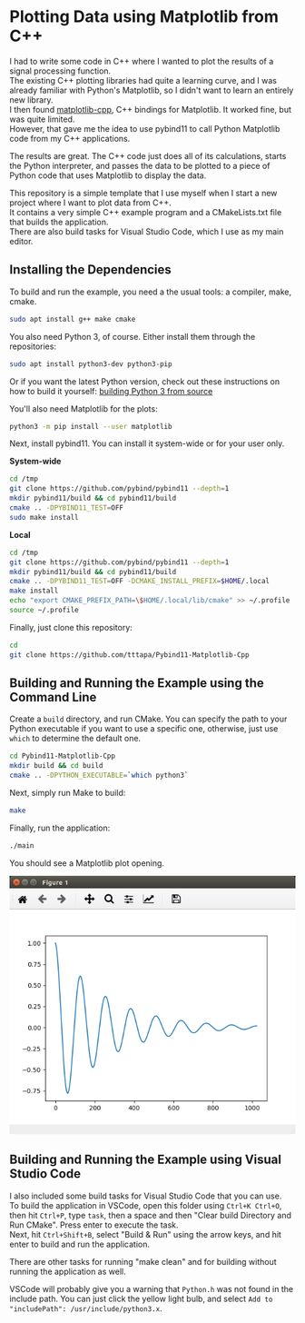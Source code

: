# Plotting Data using Matplotlib from C++

I had to write some code in C++ where I wanted to plot the results of a 
signal processing function.  
The existing C++ plotting libraries had quite a learning curve, and I was 
already familiar with Python's Matplotlib, so I didn't want to learn an entirely
new library.  
I then found [matplotlib-cpp](https://github.com/lava/matplotlib-cpp), C++ 
bindings for Matplotlib. It worked fine, but was quite limited.  
However, that gave me the idea to use pybind11 to call Python Matplotlib code
from my C++ applications.

The results are great. The C++ code just does all of its calculations, starts 
the Python interpreter, and passes the data to be plotted to a piece of Python
code that uses Matplotlib to display the data.

This repository is a simple template that I use myself when I start a new 
project where I want to plot data from C++.  
It contains a very simple C++ example program and a CMakeLists.txt file that 
builds the application.  
There are also build tasks for Visual Studio Code, which I use as my main 
editor.

## Installing the Dependencies

To build and run the example, you need a the usual tools: a compiler, make, 
cmake.

~~~sh
sudo apt install g++ make cmake
~~~

You also need Python 3, of course. Either install them through the repositories:

~~~sh
sudo apt install python3-dev python3-pip
~~~

Or if you want the latest Python version, check out these instructions on how to
build it yourself: 
[building Python 3 from source](https://tttapa.github.io/Pages/Ubuntu/Software-Installation/Python.html)

You'll also need Matplotlib for the plots:

~~~sh
python3 -m pip install --user matplotlib
~~~

Next, install pybind11. You can install it system-wide or for your user only.

**System-wide**

~~~sh
cd /tmp
git clone https://github.com/pybind/pybind11 --depth=1
mkdir pybind11/build && cd pybind11/build
cmake .. -DPYBIND11_TEST=OFF
sudo make install
~~~

**Local**

~~~sh
cd /tmp
git clone https://github.com/pybind/pybind11 --depth=1
mkdir pybind11/build && cd pybind11/build
cmake .. -DPYBIND11_TEST=OFF -DCMAKE_INSTALL_PREFIX=$HOME/.local
make install
echo "export CMAKE_PREFIX_PATH=\$HOME/.local/lib/cmake" >> ~/.profile
source ~/.profile
~~~

Finally, just clone this repository:

~~~sh
cd
git clone https://github.com/tttapa/Pybind11-Matplotlib-Cpp
~~~

## Building and Running the Example using the Command Line

Create a `build` directory, and run CMake. You can specify the path to your 
Python executable if you want to use a specific one, otherwise, just use `which`
to determine the default one.

~~~sh
cd Pybind11-Matplotlib-Cpp
mkdir build && cd build
cmake .. -DPYTHON_EXECUTABLE=`which python3`
~~~

Next, simply run Make to build:

~~~sh
make
~~~

Finally, run the application:

~~~sh
./main
~~~

You should see a Matplotlib plot opening.

![Plot](plot.png)

## Building and Running the Example using Visual Studio Code

I also included some build tasks for Visual Studio Code that you can use.  
To build the application in VSCode, open this folder using `Ctrl+K Ctrl+O`, 
then hit `Ctrl+P`, type `task`, then a space and then "Clear build Directory
and Run CMake". Press enter to execute the task.  
Next, hit `Ctrl+Shift+B`, select "Build & Run" using the arrow keys, and hit
enter to build and run the application.

There are other tasks for running "make clean" and for building without running
the application as well.

VSCode will probably give you a warning that `Python.h` was not found in the
include path. You can just click the yellow light bulb, and select `Add to 
"includePath": /usr/include/python3.x`.